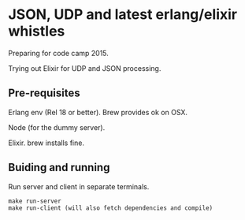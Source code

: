 # JSON, UDP and latest erlang/elixir whistles

Preparing for code camp 2015.

Trying out Elixir for UDP and JSON processing.

## Pre-requisites

Erlang env (Rel 18 or better). Brew provides ok on OSX.

Node (for the dummy server).

Elixir. brew installs fine.

## Buiding and running

Run server and client in separate terminals.

    make run-server
    make run-client (will also fetch dependencies and compile)
    